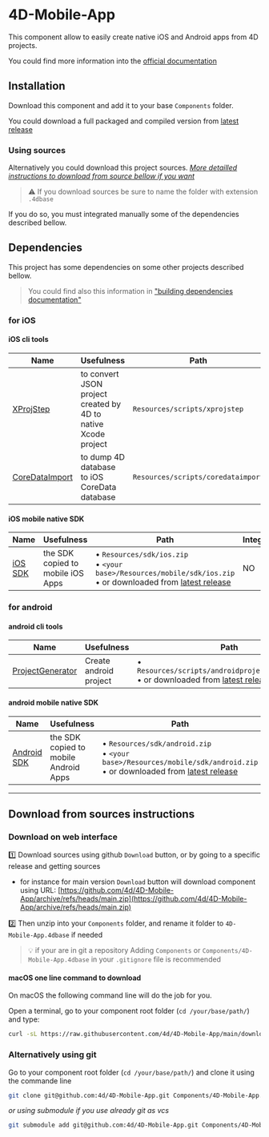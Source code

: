 # 4D-Mobile-App

This component allow to easily create native iOS and Android apps from 4D projects.

You could find more information into the [official documentation](https://developer.4d.com/go-mobile)

## Installation

Download this component and add it to your base `Components` folder.

You could download a full packaged and compiled version from [latest release](https://github.com/4d/4D-Mobile-App/releases/latest)

### Using sources

Alternatively you could download this project sources. _[More detailled instructions to download from source bellow if you want](#download-from-sources-instructions)_

> ⚠️ If you download sources be sure to name the folder with extension `.4dbase`

If you do so, you must integrated manually some of the dependencies described bellow.

## Dependencies

This project has some dependencies on some other projects described bellow. 

> You could find also this information in ["building dependencies documentation"](Documentation/Building.md) 

### for iOS

#### iOS cli tools

| Name  | Usefulness | Path | Integrated |
|-|-|-|-|
| [XProjStep](https://github.com/4d/ios-XProjStep) | to convert JSON project created by 4D to native Xcode project | `Resources/scripts/xprojstep` | YES |
| [CoreDataImport](https://github.com/4d/ios-CoreDataImport) | to dump 4D database to iOS CoreData database | `Resources/scripts/coredataimport` | YES |

#### iOS mobile native SDK

| Name  | Usefulness | Path | Integrated |
|-|-|-|-|
| [iOS SDK](https://github.com/4d/ios-sdk) | the SDK copied to mobile iOS Apps | • `Resources/sdk/ios.zip` <br>• `<your base>/Resources/mobile/sdk/ios.zip` <br>• or downloaded from [latest release](https://github.com/4d/ios-sdk/releases/latest) | NO |

### for android

#### android cli tools

| Name  | Usefulness | Path | Integrated |
|-|-|-|-|
| [ProjectGenerator](https://github.com/4d/android-ProjectGenerator) | Create android project | • `Resources/scripts/androidprojectgenerator.jar` <br>• or downloaded from [latest release](https://github.com/4d/android-ProjectGenerator/releases/latest) | NO |

#### android mobile native SDK

| Name  | Usefulness | Path | Integrated |
|-|-|-|-|
| [Android SDK](https://github.com/4d/android-sdk) | the SDK copied to mobile Android Apps | • `Resources/sdk/android.zip` <br>• `<your base>/Resources/mobile/sdk/android.zip` <br>• or downloaded from [latest release](https://github.com/4d/android-sdk/releases/latest) | NO |

---

## Download from sources instructions

### Download on web interface

1️⃣ Download sources using github `Download` button, or by going to a specific release and getting sources
- for instance for main version `Download` button will download component using URL: [https://github.com/4d/4D-Mobile-App/archive/refs/heads/main.zip](https://github.com/4d/4D-Mobile-App/archive/refs/heads/main.zip)

2️⃣ Then unzip into your `Components` folder, and rename it folder to `4D-Mobile-App.4dbase` if needed

> 💡  if your are in git a repository
> Adding `Components` or `Components/4D-Mobile-App.4dbase` in your `.gitignore` file is recommended

#### macOS one line command to download

On macOS the following command line will do the job for you.

Open a terminal, go to your component root folder (`cd /your/base/path/`) and type:

```bash
curl -sL https://raw.githubusercontent.com/4d/4D-Mobile-App/main/download.sh | sh
```

### Alternatively using git

Go to your component root folder (`cd /your/base/path/`) and clone it using the commande line

```bash
git clone git@github.com:4d/4D-Mobile-App.git Components/4D-Mobile-App.4dbase
```

_or using submodule if you use already git as vcs_

```bash
git submodule add git@github.com:4d/4D-Mobile-App.git Components/4D-Mobile-App.4dbase
```

